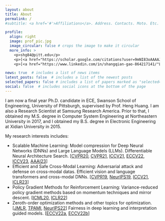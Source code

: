 ```yaml
---
layout: about
title: About
permalink: /
#subtitle: <a href='#'>Affiliations</a>. Address. Contacts. Moto. Etc.

profile:
  align: right
  image: prof_pic.jpg
  image_circular: false # crops the image to make it circular
  more_info: >
    <p>shg84@pitt.edu</p>
    <p>[<a href="https://scholar.google.com/citations?user=9mNI83oAAAAJ&hl=en"Google Scholar</a>]</p>
    <p>[<a href="https://www.linkedin.com/in/shangqian-gao-864217141/"Linkedin</a>]</p>

news: true  # includes a list of news items
latest_posts: false  # includes a list of the newest posts
selected_papers: false # includes a list of papers marked as "selected={true}"
social: false  # includes social icons at the bottom of the page
---
```


I am now a final year Ph.D. candidate in ECE, Swanson School of Engineering, University of Pittsburgh, supervised by Prof. Heng Huang. I am also a Research Scientist at Samsung Research America. Prior to that, I obtained my M.S. degree in Computer System Engineering at Northeastern University in 2017, and I obtained my B.S. degree in Electronic Engineering at Xidian University in 2015.

My research interests includes: 
<ul>
    <li>Scalable Machine Learning:  Model compression for Deep Neural Networks (DNNs) and Large Language Models (LLMs). Differentiable Neural Architecture Search. 
	[<a href="https://openaccess.thecvf.com/content_CVPR_2020/html/Gao_Discrete_Model_Compression_With_Resource_Constraint_for_Deep_Neural_Networks_CVPR_2020_paper.html">CVPR20</a>, 
	<a href="https://openaccess.thecvf.com/content/CVPR2021/html/Gao_Network_Pruning_via_Performance_Maximization_CVPR_2021_paper.html">CVPR21</a>, 
	<a href="https://openaccess.thecvf.com/content/ICCV2021/html/Zhang_Exploration_and_Estimation_for_Model_Compression_ICCV_2021_paper.html">ICCV21</a>, 
	<a href="https://link.springer.com/chapter/10.1007/978-3-031-20083-0_20">ECCV22</a>, 
	<a href="https://scholar.google.com/citations?view_op=view_citation&hl=en&user=9mNI83oAAAAJ&cstart=20&pagesize=80&citation_for_view=9mNI83oAAAAJ:-f6ydRqryjwC">ICCV23</a>, 
	<a href="https://alii-ganjj.github.io/assets/pdf/EffConv.pdf">AAAI23</a>] </li>
    <li>Efficient and Safe Cross-Modal Learning: Adversarial attack and defense on cross-modal datas. Efficient vision and language transformers and cross-modal DNNs. 
	[<a href="https://openaccess.thecvf.com/content_CVPR_2019/html/Gao_Cross_Domain_Model_Compression_by_Structurally_Weight_Sharing_CVPR_2019_paper.html">CVPR19</a>, 
	<a href="https://proceedings.neurips.cc/paper/2019/hash/d384dec9f5f7a64a36b5c8f03b8a6d92-Abstract.html">NeurIPS19</a>, 
	<a href="https://openaccess.thecvf.com/content/ICCV2021/html/Li_Adversarial_Attack_on_Deep_Cross-Modal_Hamming_Retrieval_ICCV_2021_paper.html">ICCV21</a>,
	<a href="https://openreview.net/pdf?id=UMERaIHMwB3">ICLR23</a>] </li>
    <li>Policy Gradient Methods for Reinforcement Learning: Variance-reduced policy gradient methods based on momentum techniques and mirror descent. 
	[<a href="https://proceedings.mlr.press/v119/huang20a/huang20a.pdf">ICML20</a>,
	<a href="https://arxiv.org/pdf/2106.12112.pdf">ICLR22</a>]</li>
	<li>Zeroth-order optimization methods and other topics for optimization. 
	[<a href="https://www.jmlr.org/papers/volume23/20-924/20-924.pdf">JMLR</a>,
	<a href="https://arxiv.org/pdf/2010.06097.pdf">TPAMI</a>,
	<a href="https://proceedings.neurips.cc/paper_files/paper/2022/file/b9e98316cb72fee82cc1160da5810abc-Paper-Conference.pdf">NeurIPS22</a>] 
	Fairness in deep learning and interpretation guided models. [<a href="https://par.nsf.gov/servlets/purl/10398060">ECCV22a</a>,
	<a href="https://arxiv.org/pdf/2209.02869.pdf">ECCV22b</a>]</li>
</ul>

